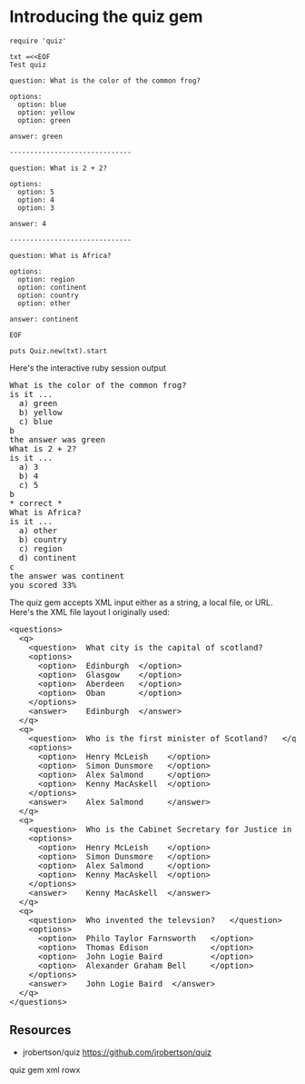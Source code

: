 # Introducing the quiz gem

    require 'quiz'

    txt =<<EOF
    Test quiz

    question: What is the color of the common frog?

    options:
      option: blue
      option: yellow
      option: green

    answer: green

    ------------------------------

    question: What is 2 + 2?

    options:
      option: 5
      option: 4
      option: 3

    answer: 4

    ------------------------------

    question: What is Africa?

    options:
      option: region
      option: continent
      option: country
      option: other

    answer: continent

    EOF

    puts Quiz.new(txt).start 

Here's the interactive ruby session output
<pre>
What is the color of the common frog?
is it ... 
  a) green
  b) yellow
  c) blue
b
the answer was green
What is 2 + 2?
is it ... 
  a) 3
  b) 4
  c) 5
b
* correct *
What is Africa?
is it ... 
  a) other
  b) country
  c) region
  d) continent
c
the answer was continent
you scored 33%
</pre>

The quiz gem accepts XML input either as a string, a local file, or URL. Here's the XML file layout I originally used:

<pre>
&lt;questions&gt;
  &lt;q&gt;
    &lt;question&gt;  What city is the capital of scotland?         &lt;/question&gt;
    &lt;options&gt;
      &lt;option&gt;  Edinburgh  &lt;/option&gt;
      &lt;option&gt;  Glasgow    &lt;/option&gt;
      &lt;option&gt;  Aberdeen   &lt;/option&gt;
      &lt;option&gt;  Oban       &lt;/option&gt;
    &lt;/options&gt;
    &lt;answer&gt;    Edinburgh  &lt;/answer&gt;
  &lt;/q&gt;
  &lt;q&gt;
    &lt;question&gt;  Who is the first minister of Scotland?   &lt;/question&gt;
    &lt;options&gt;
      &lt;option&gt;  Henry McLeish    &lt;/option&gt;
      &lt;option&gt;  Simon Dunsmore   &lt;/option&gt;
      &lt;option&gt;  Alex Salmond     &lt;/option&gt;
      &lt;option&gt;  Kenny MacAskell  &lt;/option&gt;
    &lt;/options&gt;
    &lt;answer&gt;    Alex Salmond     &lt;/answer&gt;
  &lt;/q&gt;
  &lt;q&gt;
    &lt;question&gt;  Who is the Cabinet Secretary for Justice in Scotland?   &lt;/question&gt;
    &lt;options&gt;
      &lt;option&gt;  Henry McLeish    &lt;/option&gt;
      &lt;option&gt;  Simon Dunsmore   &lt;/option&gt;
      &lt;option&gt;  Alex Salmond     &lt;/option&gt;
      &lt;option&gt;  Kenny MacAskell  &lt;/option&gt;
    &lt;/options&gt;
    &lt;answer&gt;    Kenny MacAskell  &lt;/answer&gt;
  &lt;/q&gt;  
  &lt;q&gt;
    &lt;question&gt;  Who invented the televsion?   &lt;/question&gt;
    &lt;options&gt;
      &lt;option&gt;  Philo Taylor Farnsworth   &lt;/option&gt;
      &lt;option&gt;  Thomas Edison             &lt;/option&gt;
      &lt;option&gt;  John Logie Baird          &lt;/option&gt;
      &lt;option&gt;  Alexander Graham Bell     &lt;/option&gt;
    &lt;/options&gt;
    &lt;answer&gt;    John Logie Baird  &lt;/answer&gt;
  &lt;/q&gt;  
&lt;/questions&gt;
</pre>

## Resources

* jrobertson/quiz https://github.com/jrobertson/quiz

quiz gem xml rowx
